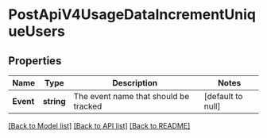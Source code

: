 # PostApiV4UsageDataIncrementUniqueUsers

## Properties
Name | Type | Description | Notes
------------ | ------------- | ------------- | -------------
**Event** | **string** | The event name that should be tracked | [default to null]

[[Back to Model list]](../README.md#documentation-for-models) [[Back to API list]](../README.md#documentation-for-api-endpoints) [[Back to README]](../README.md)


